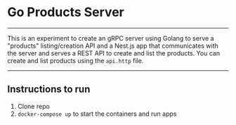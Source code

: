 # Go Products Server
---
This is an experiment to create an gRPC server using Golang to serve a "products" listing/creation API and a Nest.js app that communicates with the server and serves a REST API to create and list the products. You can create and list products using the `api.http` file.
___
## Instructions to run
1. Clone repo
2. `docker-compose up` to start the containers and run apps